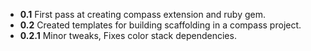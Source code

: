 * **0.1** First pass at creating compass extension and ruby gem.
* **0.2** Created templates for building scaffolding in a compass project.
* **0.2.1** Minor tweaks, Fixes color stack dependencies.
